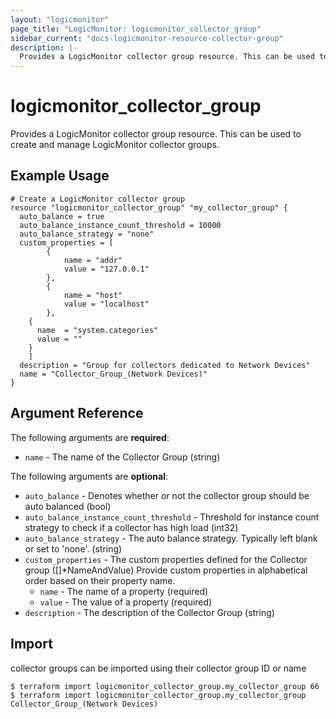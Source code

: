 ```yaml
---
layout: "logicmonitor"
page_title: "LogicMonitor: logicmonitor_collector_group"
sidebar_current: "docs-logicmonitor-resource-collector-group"
description: |-
  Provides a LogicMonitor collector group resource. This can be used to create and manage LogicMonitor collector groups.
---
```


# logicmonitor_collector_group

Provides a LogicMonitor collector group resource. This can be used to create and manage LogicMonitor collector groups.

## Example Usage
```hcl
# Create a LogicMonitor collector group
resource "logicmonitor_collector_group" "my_collector_group" {
  auto_balance = true
  auto_balance_instance_count_threshold = 10000
  auto_balance_strategy = "none"
  custom_properties = [
		{
			name = "addr"
      		value = "127.0.0.1"
		},
		{
			name = "host"
      		value = "localhost"
		},
    {
      name  = "system.categories"
      value = "" 
    }
	]
  description = "Group for collectors dedicated to Network Devices"
  name = "Collector_Group_(Network Devices)"
}
```

## Argument Reference

The following arguments are **required**:
* `name` - The name of the Collector Group
   (string)

The following arguments are **optional**:
* `auto_balance` - Denotes whether or not the collector group should be auto balanced (bool)
* `auto_balance_instance_count_threshold` - Threshold for instance count strategy to check if a collector has high load (int32)
* `auto_balance_strategy` - The auto balance strategy. Typically left blank or set to 'none'. (string)
* `custom_properties` - The custom properties defined for the Collector group ([]*NameAndValue)
    Provide custom properties in alphabetical order based on their property name.
  + `name` - The name of a property (required)
  + `value` - The value of a property (required)
* `description` - The description of the Collector Group (string)

## Import

collector groups can be imported using their collector group ID or name
```
$ terraform import logicmonitor_collector_group.my_collector_group 66
$ terraform import logicmonitor_collector_group.my_collector_group Collector_Group_(Network Devices)
```